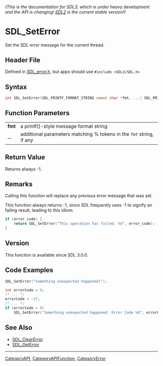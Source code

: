 ###### (This is the documentation for SDL3, which is under heavy development and the API is changing! [SDL2](https://wiki.libsdl.org/SDL2/) is the current stable version!)
# SDL_SetError

Set the SDL error message for the current thread.

## Header File

Defined in [SDL_error.h](https://github.com/libsdl-org/SDL/blob/main/include/SDL3/SDL_error.h), but apps should use `#include <SDL3/SDL.h>`

## Syntax

```c
int SDL_SetError(SDL_PRINTF_FORMAT_STRING const char *fmt, ...) SDL_PRINTF_VARARG_FUNC(1);

```

## Function Parameters

|             |                                                                     |
| ----------- | ------------------------------------------------------------------- |
| **fmt**     | a printf()-style message format string                              |
| **...**     | additional parameters matching % tokens in the `fmt` string, if any |

## Return Value

Returns always -1.

## Remarks

Calling this function will replace any previous error message that was set.

This function always returns -1, since SDL frequently uses -1 to signify an
failing result, leading to this idiom:

```c
if (error_code) {
    return SDL_SetError("This operation has failed: %d", error_code);
}
```

## Version

This function is available since SDL 3.0.0.

## Code Examples

```c
SDL_SetError("Something unexpected happened!");
```
```c
int errorCode = 0;
/* ... */
errorCode = -37;
/* ... */
if (errorCode < 0)
    SDL_SetError("Something unexpected happened: Error Code %d", errorCode);
```

## See Also

* [SDL_ClearError](SDL_ClearError)
* [SDL_GetError](SDL_GetError)

----
[CategoryAPI](CategoryAPI), [CategoryAPIFunction](CategoryAPIFunction), [CategoryError](CategoryError)



